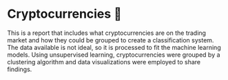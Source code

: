 # Cryptocurrencies 💱

This is a report that includes what cryptocurrencies are on the trading market and how they could be grouped to create a classification system. The data available is not ideal, so it is processed to fit the machine learning models. Using unsupervised learning, cryptocurrencies were grouped by a clustering algorithm and data visualizations were employed to share findings.
